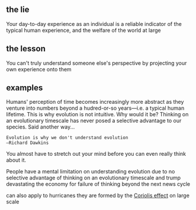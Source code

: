 ## the lie
Your day-to-day experience as an individual is a reliable indicator of the typical human experience, and the welfare of the world at large

## the lesson
You can't truly understand someone else's perspective by projecting your own experience onto them

## examples
Humans' perception of time becomes increasingly more abstract as they venture into numbers beyond a hudred-or-so years—i.e. a typical human lifetime.
This is why evolution is not intuitive. Why would it be? Thinking on an evolutionary timescale has never posed a selective advantage to our species. 
Said another way...
```ad-quote
Evolution is why we don't understand evolution
—Richard Dawkins
```

You almost have to stretch out your mind before you can even really think about it.

People have a mental limitation on understanding evolution due to no selective advantage of thinking on an evolutionary timescale and trump devastating the economy for failure of thinking beyond the next news cycle

can also apply to hurricanes
they are formed by the [Coriolis effect](https://en.wikipedia.org/wiki/Coriolis_force) on large scale 